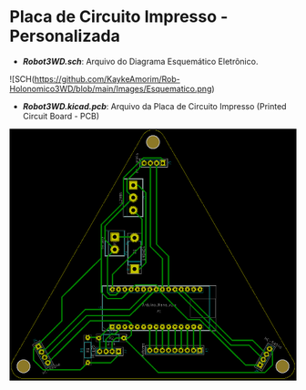 # Placa de Circuito Impresso - Personalizada

- ***Robot3WD.sch***: Arquivo do Diagrama Esquemático Eletrônico.

![SCH(https://github.com/KaykeAmorim/Rob-Holonomico3WD/blob/main/Images/Esquematico.png)

- ***Robot3WD.kicad.pcb***: Arquivo da Placa de Circuito Impresso (Printed Circuit Board - PCB)

![PCB](https://github.com/KaykeAmorim/Rob-Holonomico3WD/blob/main/Images/PCB.png)

